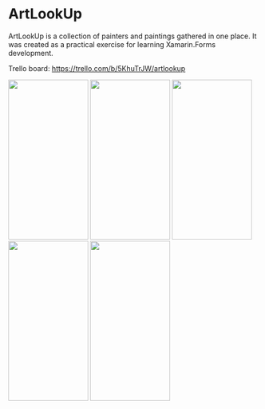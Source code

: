 # ArtLookUp

ArtLookUp is a collection of painters and paintings gathered in one place. It was created as a practical exercise for learning Xamarin.Forms development.

Trello board: https://trello.com/b/5KhuTrJW/artlookup

<p align="cener">
  <img width="160" height="320" src="https://i.ibb.co/yqLzFQm/photo6039836956327784408.jpg">
  <img width="160" height="320" src="https://i.ibb.co/fnHxSxc/photo6039836956327784406-1.jpg">
  <img width="160" height="320" src="https://i.ibb.co/7J88xXB/photo6039836956327784407.jpg">
  <img width="160" height="320" src="https://i.ibb.co/zhVVZBW/photo6039836956327784409.jpg">
  <img width="160" height="320" src="https://i.ibb.co/v3Jh0vp/photo6039836956327784410.jpg">
</p>

